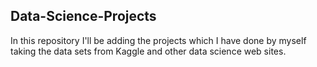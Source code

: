 ## Data-Science-Projects ##
In this repository I'll be adding the projects which I have done by myself taking the data sets from Kaggle and other data science web sites.          
